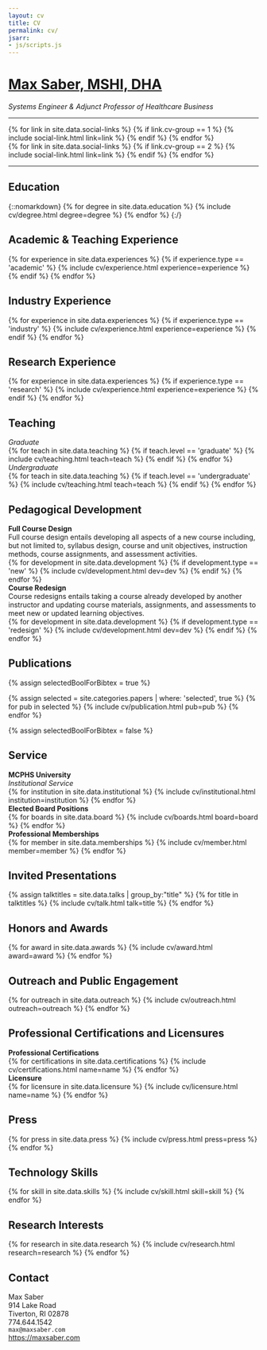 ```yaml
---
layout: cv
title: CV
permalink: cv/
jsarr:
- js/scripts.js
---
```


<h1 id="cv-title"><a href="{{ site.url }}">Max Saber, MSHI, DHA</a></h1>

<p id="cv-subtitle"><i>Systems Engineer & Adjunct Professor of Healthcare Business</i></p>

***

<div class="cv-image-links-wrapper">
	<div class="cv-image-links">
		{% for link in site.data.social-links %}
			{% if link.cv-group == 1 %}
				{% include social-link.html link=link %}
			{% endif %}
		{% endfor %}
	</div>
	<div class="cv-image-links">
		{% for link in site.data.social-links %}
			{% if link.cv-group == 2 %}
				{% include social-link.html link=link %}
			{% endif %}
		{% endfor %}
	</div>
</div>

***

## Education

{::nomarkdown}
{% for degree in site.data.education %}
{% include cv/degree.html degree=degree %}
{% endfor %}
{:/}

## Academic & Teaching Experience

{% for experience in site.data.experiences %}
{% if experience.type == 'academic' %}
{% include cv/experience.html experience=experience %}
{% endif %}
{% endfor %}

## Industry Experience

{% for experience in site.data.experiences %}
{% if experience.type == 'industry' %}
{% include cv/experience.html experience=experience %}
{% endif %}
{% endfor %}

## Research Experience

{% for experience in site.data.experiences %}
{% if experience.type == 'research' %}
{% include cv/experience.html experience=experience %}
{% endif %}
{% endfor %}

## Teaching

<div class="cv-service-subtitle"><i>Graduate</i></div>
{% for teach in site.data.teaching %}
{% if teach.level == 'graduate' %}
{% include cv/teaching.html teach=teach %}
{% endif %}
{% endfor %}

<div class="cv-service-subtitle"><i>Undergraduate</i></div>
{% for teach in site.data.teaching %}
{% if teach.level == 'undergraduate' %}
{% include cv/teaching.html teach=teach %}
{% endif %}
{% endfor %}

## Pedagogical Development

<div class="cv-service-title"><b>Full Course Design</b></div>
<div class="cv-description">Full course design entails developing all aspects of a new course including, but not limited to, syllabus design, course and unit objectives, instruction methods, course assignments, and assessment activities.</div>
<div class="cv-spacer-small"></div>
{% for development in site.data.development %}
{% if development.type == 'new' %}
{% include cv/development.html dev=dev %}
{% endif %}
{% endfor %}

<div class="cv-service-title"><b>Course Redesign</b></div>
<div class="cv-description">Course redesigns entails taking a course already developed by another instructor and updating course materials, assignments, and assessments to meet new or updated learning objectives.</div>
<div class="cv-spacer-small"></div>
{% for development in site.data.development %}
{% if development.type == 'redesign' %}
{% include cv/development.html dev=dev %}
{% endif %}
{% endfor %}

## Publications

{% assign selectedBoolForBibtex = true %}

{% assign selected = site.categories.papers | where: 'selected', true %}
{% for pub in selected %}
{% include cv/publication.html pub=pub %}
{% endfor %}

{% assign selectedBoolForBibtex = false %}

## Service

<div class="cv-service-title"><b>MCPHS University</b></div>
<div class="cv-service-subtitle"><i>Institutional Service</i></div>
<!-- Uses institutional.yaml for data -->
{% for institution in site.data.institutional %}
{% include cv/institutional.html institution=institution %}
{% endfor %}

<div class="cv-service-title"><b>Elected Board Positions</b></div>
<!--Uses boards.yaml for data-->
{% for boards in site.data.board %}
{% include cv/boards.html board=board %}
{% endfor %}

<div class="cv-service-title"><b>Professional Memberships</b></div>
<!-- Uses memberships.yaml for data -->
{% for member in site.data.memberships %}
{% include cv/member.html member=member %}
{% endfor %}

## Invited Presentations

{% assign talktitles = site.data.talks | group_by:"title" %}
{% for title in talktitles %}
{% include cv/talk.html talk=title %}
{% endfor %}

## Honors and Awards

{% for award in site.data.awards %}
{% include cv/award.html award=award %}
{% endfor %}

## Outreach and Public Engagement

{% for outreach in site.data.outreach %}
{% include cv/outreach.html outreach=outreach %}
{% endfor %}

## Professional Certifications and Licensures

<div class="cv-service-title"><b>Professional Certifications</b></div>
<!-- Uses certifications.yaml for data -->
{% for certifications in site.data.certifications %}
{% include cv/certifications.html name=name %}
{% endfor %}

<div class="cv-service-title"><b>Licensure</b></div>
<!-- Uses licensure.yaml for data -->
{% for licensure in site.data.licensure %}
{% include cv/licensure.html name=name %}
{% endfor %}

## Press

{% for press in site.data.press %}
{% include cv/press.html press=press %}
{% endfor %}

## Technology Skills

{% for skill in site.data.skills %}
{% include cv/skill.html skill=skill %}
{% endfor %}

## Research Interests

{% for research in site.data.research %}
{% include cv/research.html research=research %}
{% endfor %}

## Contact

Max Saber  
914 Lake Road  
Tiverton, RI 02878  
774.644.1542  
`max@maxsaber.com`<br>
<a href="https://maxsaber.com">https://maxsaber.com</a>